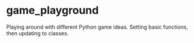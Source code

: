 # game_playground
Playing around with different Python game ideas. Setting basic functions, then updating to classes.
